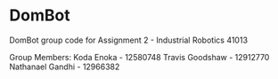 # DomBot
DomBot group code for Assignment 2 - Industrial Robotics 41013

Group Members:
Koda Enoka - 12580748
Travis Goodshaw - 12912770
Nathanael Gandhi - 12966382

